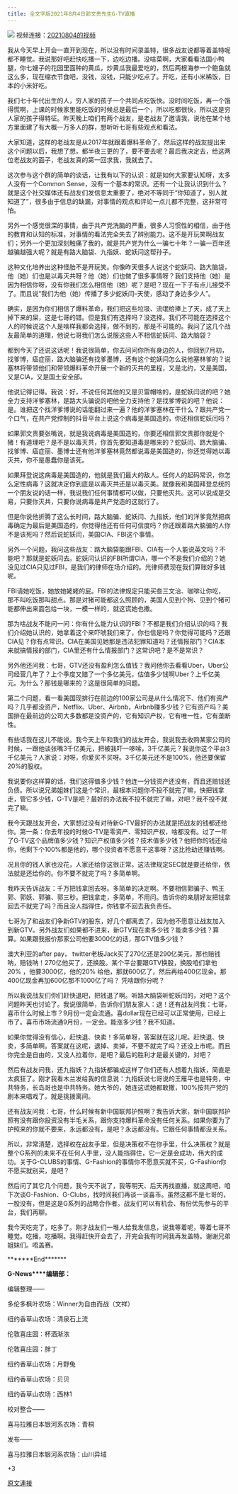 ```yaml
---
title: 全文字版2021年8月4日郭文贵先生G-TV直播
---
```


![](https://gnews-media-offload.s3.amazonaws.com/wp-content/uploads/2021/08/05000854/ffdm-.jpg)
视频连接：[20210804的视频](https://gtv.org/video/id=610abdb6ef319d3536260fc3)

我从今天早上开会一直开到现在，所以没有时间录盖特，很多战友说都等着盖特呢都不睡觉。我说那好吧赶快吃播一下，边吃边播。没啥菜啊，大家看看法国小鸭腿，你七嫂子的花园里面种的黄瓜，炒黄瓜我最爱吃的，然后两根海参一个鲍鱼就这么多，现在缩衣节食吧，没钱，没钱，只能少吃点了。开吃，还有小米稀饭，日本的小米好吃。

我们七十年代出生的人，穷人家的孩子一个共同点吃饭快。没时间吃饭，再一个饿得慌啊，上课的时候家里能吃饭的时候总是最后一个，所以吃都很快，所以这是穷人家的孩子得特征。昨天晚上咱们有两个战友，是老战友了邀请我，说他在某个地方里面建了有大概一万多人的群，想听听七哥有些观点和看法。

大家知道，这样的老战友是从2017年就跟着爆料革命了，然后这样的战友提出来这个问题以后，我想了想，都半夜三更的了，要不要去呢？最后我决定去，给这两位老战友的面子，老战友真的第一回求我，我就去了。

这次参与这个群的简单的谈话，让我有以下的认识：就是如何大家要认知呀，太多人没有一个Common Sense，没有一个基本的常识。还有一个让我认识到什么？就是这个社交媒体还有战友们发信息太重要了，绝对不等同于“你知道了，别人就知道了”，很多由于信息的缺漏，对事情的观点和评论一点儿都不完整，这非常可怕。

另外一个感觉很深的事情，由于共产党洗脑的严重，很多人习惯性的相信，由于他的教育和认知的标准，对事情的看法完全失去了辨别能力。这不是开玩笑啊战友们；另外一个更加深刻触痛了我的，就是共产党为什么一骗七十年？一骗一百年还越骗越强大呢？就是有路大脑袋、九指妖、蛇妖闫这帮孙子。

这种文化培养出这种怪胎不是开玩笑。你像昨天很多人说这个蛇妖闫、路大脑袋，他（她）们也是以毒灭共呀？他（她）们也做了很多事情呀？我们支持他（她）是因为相信你呀，没有你我们怎么相信他（她）呢？是吧？现在一下子有点儿接受不了。而且说“我们为他（她）传播了多少蛇妖闫–天使，感动了身边多少人”。

确实，是因为你们相信了爆料革命，我们把这些垃圾、流氓给捧上了天，成了天上掉下来的屎，这是七哥的错。但是我们有选择吗？没选择。我们不可能在选择这个人的时候说这个人是啥样我都会选择，做不到的，那是不可能的。我问了这几个战友最简单的道理，他说七哥我们怎么说服这些人不相信蛇妖闫、路大脑袋？

都到今天了还说这话呢！我说很简单，你去问问你所有身边的人，你回到7月初，找爹博，癌症丽，路大脑骗还有找爹墨博，还有这个蛇妖闫怎么说他塞林爹的？说塞林将带领他们和带领爆料革命开展一个新的灭共的里程，又是北约，又是美国，又是CIA，又是国土安全部。

他说记得记得。我说：好，不说任何其他的又是贝雷帽啥的，是蛇妖闫说的吧？她全力支持洋爹塞林，是路大头骗说的吧他全力支持他？是找爹博说的吧？他说：是。谁把这个找洋爹博说的话能翻过来一遍？他的洋爹塞林在干什么？跟共产党一个口气，在共产党控制的抖音平台上说这个病毒是美国造的，你还相信蛇妖闫吗？

如果郭文贵要张嘴说，就是我说病毒是美国造的，你要还相信郭文贵那你就是个猪！有道理吧？是不是以毒灭共，你首先要知道毒是哪来的？蛇妖闫、路大脑骗、找爹博、癌症丽、墨博士还有他洋爹塞林竟然都说毒是美国造的，你还觉得她以毒灭共，你不是愚蠢你是该死。

如果拜登说这病毒是美国造的，他就是我们最大的敌人。任何人的起码常识，你怎么定性病毒？这就决定你到底是以毒灭共还是以毒灭美。就像我和美国拜登总统的一个朋友说的话一样，我说我们任何事情都可以做，只要他灭共。这可以说成是交易，只要你灭共，只要你说病毒是共产党造的这就行了。

但是你说他折腾了这么长时间，路大脑骗、蛇妖闫、九指妖，他们的洋爹竟然把病毒确定为最后是美国造的，你觉得他还有任何可信度吗？你还跟着路大脑骗的人你不是该死吗？然后说蛇妖闫，美国CIA、FBI这个事情。

另外一个问题，我问这些战友：路大脑袋能跟FBI、CIA有一个人能说英文吗？不能吧？那就是蛇妖闫去。蛇妖闫认识的FBI所谓CIA，哪一个不是我们介绍的？她没见过CIA只见过FBI，是我们的律师在场介绍的。光律师费现在我们算账好多钱呢。

FBI请她吃饭，她放她姥姥的屁。FBI的法律规定只能买些三文治、咖啡让你吃，那不叫吃饭那叫甜点。那是对猪可能都这么照顾的，美国人见到个狗、见到个猪可能都伸出来面包给一块，一模一样的，就这谎她也撒。

那为啥战友不能问一问：你有什么能力认识的FBI？不都是我们介绍认识的吗？我们介绍她认识的，她拿着这个来吓唬我们来了，你也信是吗？你觉得可能吗？还跟CIA见？你有点常识。CIA在美国见她那是违法犯罪知道吗？还情报部门？CIA本来就搞情报的部门，CIA里还有什么情报部门？这常识吧？是不是常识？

另外他还问我：七哥，GTV还没有盈利怎么值钱？我问他你去看看Uber，Uber公司经营几年了？上个季度又赔了一个多亿美元，估值多少钱啊Uber？上千亿美元。为什么？那钱是哪来的？这是很简单的问题。

第二个问题，看一看美国现排行在前边的100家公司是从什么情况下、他们有资产吗？几乎都没资产，Netflix、Uber、Airbnb，Airbnb赚多少钱？它有资产吗？美国排在最前边的公司大多数都是没资产的，它有知识产权，它有唯一性，它有垄断性。

有些话我在这儿不能说。我今天上午和我们的战友开会，我说我去收购某家公司的时候，一跟他谈张嘴3千亿美元，把被我吓一哆嗦，3千亿美元？我说你这个平台3千亿美元？人家说：对呀，你爱买不买呀。3千亿美元还不是100%，他还要保留 20%的股权。

我说要你这样算的话，我们这得值多少钱？他连一分钱资产还没有，而且还赔钱还负债。所以说兄弟姐妹们这是个常识，最根本问题你不投不就完了嘛，快把钱拿走，管它多少钱，G-TV是吧？最好的办法我不投不就完了嘛，对吧？我不投不就完了嘛。

我今天跟战友开会，大家想过没有对待新G-TV最好的办法就是把战友的钱都还给你。第一条：你去年投的时候G-TV是零资产、零知识产权，啥都没有。过了一年了G-TV这个品牌值多少钱？知识产权值多少钱？技术值多少钱？他把你的钱还给你，他剩下个100%都是他的，哪个投资者不愿意干这事呀？这比抢劫还赚钱啊。

况且你的钱人家也没花，人家还给你这很正常。这法律规定SEC就是要还给你，依法就是还给你的。你不要不就完了吗？多简单啊。

我昨天告诉战友：千万把钱拿回去呀。多简单的决定啊。不要相信郭骗子、鸭王郭、郭妖、郭骗、郭三秒。把钱拿走，多简单，不用问。告诉你的亲朋好友把钱拿回去不就完了吗？而且没人挡得住，你钱拿不回去我负责任。

七哥为了和战友们争新GTV的股东，好几个都离去了，因为他不愿意让战友加入到新GTV。另外战友们如果都不进来，新GTV现在卖多少钱？能卖多少钱？算算。如果跟我报价那家公司他要3000亿的话，那GTV值多少钱？

澳大利亚的after pay， twitter老板Jack买了270亿还是290亿美元，那也赔钱呐，赔钱呐！270亿他买了，还换股。某个平台要跟GTV换股，换股咱们拿他20% ，他要3000亿，他的20% 给他，那就600亿了，然后再给400亿现金。那400亿现金再加600亿那不1000亿了吗？ 凭啥跟你分呢？

所以我说战友们你们赶快退吧，把钱退了啊。听路大脑袋听蛇妖闫的，对吧？这个问题昨天也讨论了。我说很简单，告诉你们朋友家人：退！还有战友问我：七哥，喜币什么时候上市？9月份一定会流通。喜dollar现在已经可以正常使用，已经上市了。喜币市场流通9月份，一定会。能涨多少钱？我不知道。

如果你觉得没有信心，赶快退、快卖！多简单呀，答案就在这儿呢。赶快退、快卖，多简单啊。答案就在这呢，退掉、卖掉，不要不就完了吗？还没上市呢。而且你完全是自由的，又没人拉着你，是吧？最后的胜利才是最关键的，对吧？

然后有战友问我，还九指妖？九指妖都骗成这样了你们还有人想着九指妖，简直是太疯狂了。刚才我看木兰发给我的信息说：九指妖说七哥说的王雁平也是特务，中共特务，长岛哥也是中共特务。她大爷的，她连这谎她都敢撒，100%按共产党的剧本来唱戏了。就是挑拨离间。

还有战友问我：七哥，什么时候有新中国联邦护照啊？我告诉大家，新中国联邦护照有没有跟你投资没有半毛关系，跟你支持爆料革命没有任何关系。如果你要为了护照来的你就不要来，永远都没有，是吧？永远都没有。它跟任何事情都没关系。

所以，非常清楚，选择权在战友手里，但是决策权不在你手里，什么决策权？就是整个G系列的未来不在任何人手里，没人能挡得住，它一定是会成功，伟大的成功。关于G-CLUBS的事情、G-Fashion的事情你不愿意买就不买，G-Fashion你不愿买就别买，是吧？

然后问了其它几个问题，我今天不说了，我等明天、后天再找直播，就这周吧，咱下次谈G-Fashion、G-Clubs，找时间我们再谈一谈喜币。虽然这都不是七哥的，一股没有，但是这是G系列的战略合作者。战友们可以有机会、有份优先参与的平台，我们再聊。

我今天吃完了，吃多了。刚才战友们一堆人给我发信息，说我等着呢，等着七哥不睡觉。吃播，吃播啊。我得赶快开会去了，开完会我有时间我再发盖特。谢谢兄弟姐妹们。唔盖赛。

\*\*\*\*\*\*\*End\*\*\*\*\*\*\*

**G-News****编辑部：**

编辑整理——

多伦多枫叶农场：Winner为自由而战（文祥）

纽约香草山农场：清泉石上流

伦敦喜庄园：杯酒渐浓

伦敦喜庄园：胖丁

纽约香草山农场：月野兔

纽约香草山农场：贝贝

纽约香草山农场：西林1

校对整合——

喜马拉雅日本银河系农场：青桐

发布——

喜马拉雅日本银河系农场：山川异域

+3

[原文連接](https://gnews.org/zh-hans/1446074/)